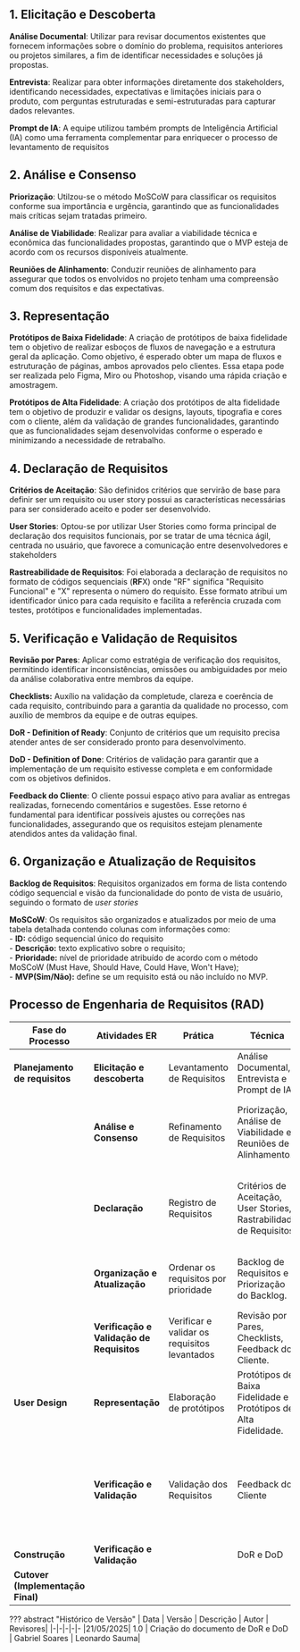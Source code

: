## 1. Elicitação e Descoberta

**Análise Documental**: Utilizar para revisar documentos existentes que fornecem informações sobre o domínio do problema, requisitos anteriores ou projetos similares, a fim de identificar necessidades e soluções já propostas.

**Entrevista**: Realizar para obter informações diretamente dos stakeholders, identificando necessidades, expectativas e limitações iniciais para o produto, com perguntas estruturadas e semi-estruturadas para capturar dados relevantes.

**Prompt de IA**: A equipe utilizou também prompts de Inteligência Artificial (IA) como uma ferramenta complementar para enriquecer o processo de levantamento de requisitos


## 2. Análise e Consenso

**Priorização**: Utilzou-se o método MoSCoW para classificar os requisitos conforme sua importância e urgência, garantindo que as funcionalidades mais críticas sejam tratadas primeiro.

**Análise de Viabilidade**: Realizar para avaliar a viabilidade técnica e econômica das funcionalidades propostas, garantindo que o MVP esteja de acordo com os recursos disponíveis atualmente.

**Reuniões de Alinhamento**: Conduzir reuniões de alinhamento para assegurar que todos os envolvidos no projeto tenham uma compreensão comum dos requisitos e das expectativas.


## 3. Representação

**Protótipos de Baixa Fidelidade**: A criação de protótipos de baixa fidelidade tem o objetivo de realizar esboços de fluxos de navegação e a estrutura geral da aplicação. Como objetivo, é esperado obter um mapa de fluxos e estruturação de páginas, ambos aprovados pelo clientes. Essa etapa pode ser realizada pelo Figma, Miro ou Photoshop, visando uma rápida criação e amostragem.

**Protótipos de Alta Fidelidade**: A criação dos protótipos de alta fidelidade tem o objetivo de produzir e validar os designs, layouts, tipografia e cores com o cliente, além da validação de grandes funcionalidades, garantindo que as funcionalidades sejam desenvolvidas conforme o esperado e minimizando a necessidade de retrabalho.


## 4. Declaração de Requisitos

**Critérios de Aceitação**: São definidos critérios que servirão de base para definir ser um requisito ou user story possui as características necessárias para ser considerado aceito e poder ser desenvolvido.

**User Stories**: Optou-se por utilizar User Stories como forma principal de declaração dos requisitos funcionais, por se tratar de uma técnica ágil, centrada no usuário, que favorece a comunicação entre desenvolvedores e stakeholders

**Rastreabilidade de Requisitos**: Foi elaborada a declaração de requisitos no formato de códigos sequenciais (**RF**X) onde "RF" significa "Requisito Funcional" e "X" representa o número do requisito.  Esse formato atribui um identificador único para cada requisito e facilita a referência cruzada com testes, protótipos e funcionalidades implementadas.


## 5. Verificação e Validação de Requisitos

**Revisão por Pares**: Aplicar como estratégia de verificação dos requisitos, permitindo identificar inconsistências, omissões ou ambiguidades por meio da análise colaborativa entre membros da equipe.

**Checklists:** Auxílio na validação da completude, clareza e coerência de cada requisito, contribuindo para a garantia da qualidade no processo, com auxílio de membros da equipe e de outras equipes.

**DoR - Definition of Ready**: Conjunto de critérios que um requisito precisa atender antes de ser considerado pronto para desenvolvimento.

**DoD - Definition of Done**: Critérios de validação para garantir que a implementação de um requisito estivesse completa e em conformidade com os objetivos definidos.

**Feedback do Cliente**: O cliente possui espaço ativo para avaliar as entregas realizadas, fornecendo comentários e sugestões. Esse retorno é fundamental para identificar possíveis ajustes ou correções nas funcionalidades, assegurando que os requisitos estejam plenamente atendidos antes da validação final.


## 6. Organização e Atualização de Requisitos 

**Backlog de Requisitos**: Requisitos organizados em forma de lista contendo código sequencial e visão da funcionalidade do ponto de vista de usuário, seguindo o formato de *user stories*

**MoSCoW**: Os requisitos são organizados e atualizados por meio de uma tabela detalhada contendo colunas com informações como: <br>
    - **ID:** código sequencial único do requisito <br>
    - **Descrição:** texto explicativo sobre o requisito; <br>
    - **Prioridade:** nível de prioridade atribuído de acordo com o método MoSCoW (Must Have, Should Have, Could Have, Won't Have); <br>
    - **MVP(Sim/Não):** define se um requisito está ou não incluído no MVP. <br>

## **Processo de Engenharia de Requisitos (RAD)**

|**Fase do Processo**| **Atividades ER** | **Prática** | **Técnica** | **Resultado Esperado** |
|----------------|---------------|---------|---------|--------------------|
| **Planejamento de requisitos** | **Elicitação e descoberta** | Levantamento de Requisitos | Análise Documental, Entrevista e Prompt de IA. | Identificar os requisitos de alto nível do projeto. |
|| **Análise e Consenso** | Refinamento de Requisitos | Priorização, Análise de Viabilidade e Reuniões de Alinhamento. | Lista de requisitos bem definidos e a definição da prioridade dos requisitos. |
|| **Declaração**  | Registro de Requisitos | Critérios de Aceitação, User Stories, Rastrabilidade de Requisitos. | Estabelecer os requisitos; Estabelecer user stories que descrevem funcionalidades do projeto. |
|| **Organização e Atualização**| Ordenar os requisitos por prioridade | Backlog de Requisitos e Priorização do Backlog. | Lista de requisitos organizada com grau de prioridade. |
|| **Verificação e Validação de Requisitos** | Verificar e validar os requisitos levantados | Revisão por Pares, Checklists, Feedback do Cliente. | Revisar e alinhar com o cliente sobre os requisitos levantados. |
| **User Design** | **Representação** | Elaboração de protótipos |  Protótipos de Baixa Fidelidade e Protótipos de Alta Fidelidade. | Design validado com o cliente. |
|| **Verificação e Validação** | Validação dos Requisitos | Feedback do Cliente | Confirmação de que cada requisito foi implementado conforme especificado e atende às necessidades dos usuários. |
| **Construção** | **Verificação e Validação** | | DoR e DoD | |
| **Cutover (Implementação Final)** | | | | |



??? abstract "Histórico de Versão"
    | Data | Versão | Descrição | Autor | Revisores|
    |-|-|-|-|-
    |21/05/2025| 1.0 | Criação do documento de DoR e DoD | Gabriel Soares | Leonardo Sauma|